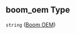 ## boom_oem Type

`string` ([Boom OEM](iea43_wra_data_model-properties-measurement-location-measurement-location-properties-measurement-point-measurement-point-properties-mounting-arrangement-mounting-arrangement-properties-boom-oem.md))
